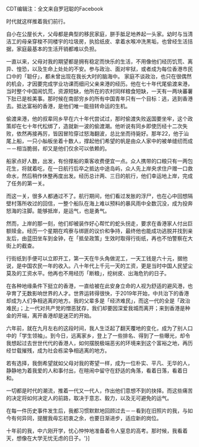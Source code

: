 CDT编辑注：全文来自罗冠聪的Facebook

时代就这样推着我们前行。

自小在公屋长大，父母都是典型的移民家庭，胼手胝足地养起一头家。幼时与当清洁工的母亲穿梭不同楼宇的垃圾房，执拾纸皮、拿着水喉冲洗黑垢，也曾经生活拮据，家庭最基本的生活开销都难以负担。

一直以来，父母对我的期望都是拥有稳定而快乐的生活，不用像他们经历饥荒、离异、惶恐，以及生命上处处的不安。参与政治、面对牢狱，或者成为每位香港市民口中的「聪仔」，都未曾出现在我长大时的脑海中。 家庭不谈政治，也只在很偶然的机会，才因要完成学业功课而细问父亲来港的经历。他在七十年代尾偷渡来港，当时整个中国闹饥荒，资源短缺，他所在的农村同样粮食短缺，一天有一两块蕃薯下肚已是桩美事。那时候在南部穷乡的所有中国青年只有一个目标：逃，逃到香港去。抵达富裕的香港，是他们唯一能扭转命运的生机。

偷渡来港，他的叔辈同乡早在六十年代尝试过，那时偷渡失败返国要坐牢，这个政策却在七十年代松绑了，造就新一波的偷渡潮。他听说有同乡即使历经十二次失败，依然再接再厉，皆因冒险穿过怒海翻波，总比坐而待毙好。那年22，他于汕尾上船，一只小舢板坐着十数人，撑起他们希望的帆是由众人家中的被单缝纫而成－－相当脆弱，却又是他们仅余可以依赖的。

船家点好人数，出发，有份撑船的乘客收费便宜一点。众人携带的口粮只有一两包花生，将就着吃，在一日航行后卒之抵达中途岛屿，众人先上岸央求住户赠一口救命水，然后稍作休整再度出发。经历总计两、三日的航行，他们幸运地上岸，完成了任务的第一关。

而这一关，很多人都通过不了。航行期间，他们看过发胀的浮尸，也在心中回想隔壁村落所收过的回信，一整个船队在海上难以预料的暴风雨中全数沉没，成为投奔怒海的注脚。能够抵岸，是运气，也是勇气。

然而，上岸的那一刻，他们却被装作好心帮忙的蛇头拐走，要求在香港家人付出巨额赎金。经历一个星期在鸡寮与绑匪的议价和争持，最终他也能成功逃脱并找到亲友后，由蓝田坐车到金钟，在「抵垒政策」生效时取得行街纸，再也不怕警察在大街上的截查。

行街纸到手便可以立即开工，第一天在牛头角做泥工，一天工钱是六十元，据他说，是中国农民一年的收入。八十年代上千元一天的工资，更是当时中国人民望尘莫及的工资水平。他再也不用经历「断粮」，挖树皮、出海危钓的日子。

在各种地缘条件下挺立的香港，一直给被在此安身立命的人视为舒适的避风港，也孕育了无数影响世界的人才。世界运转得很快，于2019年开始，中共治下的香港却成为人们争相逃离的地方。我的父辈多是「经济难民」，而这一代的全是「政治难民」；上一代对共产党的憎恶犹存，我们却要因深爱我城而离开；来到香港是种金的开端，离开香港却是迷茫的开始。

六年前，就在九月左右的这段时间，我人生泛起了翻天覆地的变化，成为了别人口中的「学生领袖」。到今日，远离家乡，登上了一些排名、得到了一些曝光，却令我想起过去世世代代的香港人，如何摆脱极端恶劣的环境来到这个富裕之地，再历经廿载摧残，成为社会栋梁争相逃离的地方。

若有选择，我倒希望就如父母对我的寄望一样，成为一位朴实、平凡、无华的人，静静地为着我爱的人和事付出，在暄闹中留守在舒适的角落，看着日落，看着日和。

一切都是时代的潮流，推着一代又一代人，作出他们意想不到的抉择。而这些痛苦的决定将如何决定人的前路，取决于意志、毅力，以及无可避免的运气。

在每一件历史事件发生后，我都习惯默默地回顾过去－－看到在旧照片的我，与如今有何异同，提醒我毋忘初衷之余，也要日渐进步，适应新的岗位。

十年前的我，中六刚开学，忧心忡忡地准备着令人窒息的高考。那时候，我看着天，想像在大学无忧无虑的日子。'}]